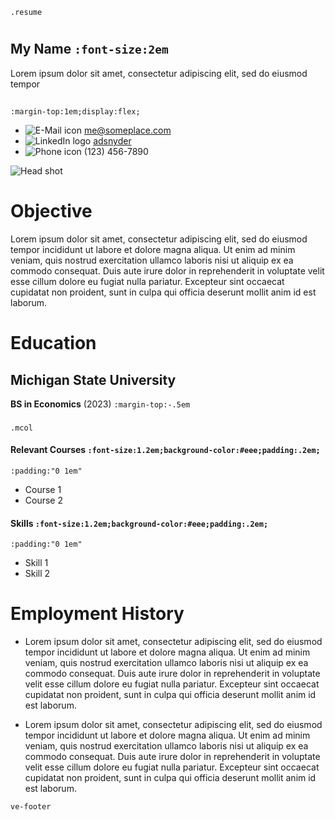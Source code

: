 `.resume`

#

## My Name `:font-size:2em`

Lorem ipsum dolor sit amet, consectetur adipiscing elit, sed do eiusmod tempor

##
`:margin-top:1em;display:flex;`

- ![E-Mail icon](https://upload.wikimedia.org/wikipedia/commons/a/a7/Email_%2889509%29_-_The_Noun_Project.svg) [me@someplace.com](mailto:me@someplace.com)
- ![LinkedIn logo](https://upload.wikimedia.org/wikipedia/commons/e/e9/Linkedin_icon.svg) [adsnyder](https://www.linkedin.com/in/adsnyder/)
- ![Phone icon](https://upload.wikimedia.org/wikipedia/commons/4/4b/Phone_font_awesome.svg) (123) 456-7890

![Head shot](https://upload.wikimedia.org/wikipedia/commons/thumb/a/a6/William_G._Johnsson.jpg/385px-William_G._Johnsson.jpg)

# Objective

Lorem ipsum dolor sit amet, consectetur adipiscing elit, sed do eiusmod tempor incididunt ut labore et dolore magna aliqua. Ut enim ad minim veniam, quis nostrud exercitation ullamco laboris nisi ut aliquip ex ea commodo consequat. Duis aute irure dolor in reprehenderit in voluptate velit esse cillum dolore eu fugiat nulla pariatur. Excepteur sint occaecat cupidatat non proident, sunt in culpa qui officia deserunt mollit anim id est laborum.

# Education

## Michigan State University

**BS in Economics** (2023)
`:margin-top:-.5em`

###
`.mcol`

#### Relevant Courses `:font-size:1.2em;background-color:#eee;padding:.2em;`
`:padding:"0 1em"`

- Course 1
- Course 2

#### Skills `:font-size:1.2em;background-color:#eee;padding:.2em;`
`:padding:"0 1em"`

- Skill 1
- Skill 2

# Employment History

- Lorem ipsum dolor sit amet, consectetur adipiscing elit, sed do eiusmod tempor incididunt ut labore et dolore magna aliqua. Ut enim ad minim veniam, quis nostrud exercitation ullamco laboris nisi ut aliquip ex ea commodo consequat. Duis aute irure dolor in reprehenderit in voluptate velit esse cillum dolore eu fugiat nulla pariatur. Excepteur sint occaecat cupidatat non proident, sunt in culpa qui officia deserunt mollit anim id est laborum.

- Lorem ipsum dolor sit amet, consectetur adipiscing elit, sed do eiusmod tempor incididunt ut labore et dolore magna aliqua. Ut enim ad minim veniam, quis nostrud exercitation ullamco laboris nisi ut aliquip ex ea commodo consequat. Duis aute irure dolor in reprehenderit in voluptate velit esse cillum dolore eu fugiat nulla pariatur. Excepteur sint occaecat cupidatat non proident, sunt in culpa qui officia deserunt mollit anim id est laborum.

`ve-footer`
